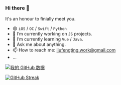### Hi there 👋

It's an honour to finially meet you.

- 😄 `iOS` / `OC` / `Swift` / `Python`
- 🔭 I’m currently working on `JS` projects.
- 🌱 I’m currently learning `Vue` / `Java`.
- 💬 Ask me about anything.
- 📫 How to reach me: liufengting.work@gmail.com
- ...



[![我的 GitHub 数据](https://github-readme-stats.vercel.app/api?username=liufengting&show_icons=true&theme=merko)]()

[![GitHub Streak](https://streak-stats.demolab.com/?user=liufengting)](https://git.io/streak-stats)

